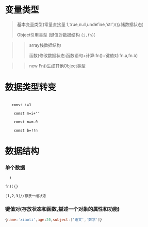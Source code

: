 

# 变量类型



> 基本变量类型(常量直接量 1,true,null,undefine,'str')(存储数据状态)
>
>
> Object引用类型 (键值对数据结构  `{i,fn}`)
>

>>
>> array栈数据结构
>> 
>> 函数(修改数据状态:函数语句+计算:fn()+键值对:fn.a,fn.b)

>> 
>> new Fn()生成其他Object类型


# 数据类型转变

```

   const i=1

    const m=i+''

    const n=m-0

    const b=!!n
```



# 数据结构

### 单个数据

```
  i

fn(){}

[1,2,3]//存放一组状态
```


### 键值对(存放状态和函数,描述一个对象的属性和功能)

```javascript
{name:'xiaoli',age:20,subject:['语文','数学']}

```
